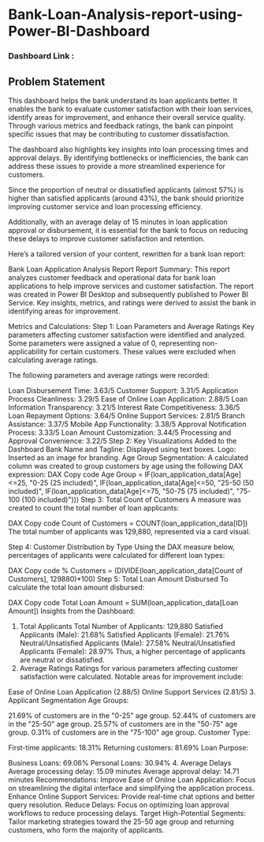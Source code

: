 # Bank-Loan-Analysis-report-using-Power-BI-Dashboard

### Dashboard Link : 

## Problem Statement


This dashboard helps the bank understand its loan applicants better. It enables the bank to evaluate customer satisfaction with their loan services, identify areas for improvement, and enhance their overall service quality. Through various metrics and feedback ratings, the bank can pinpoint specific issues that may be contributing to customer dissatisfaction.

The dashboard also highlights key insights into loan processing times and approval delays. By identifying bottlenecks or inefficiencies, the bank can address these issues to provide a more streamlined experience for customers.

Since the proportion of neutral or dissatisfied applicants (almost 57%) is higher than satisfied applicants (around 43%), the bank should prioritize improving customer service and loan processing efficiency.

Additionally, with an average delay of 15 minutes in loan application approval or disbursement, it is essential for the bank to focus on reducing these delays to improve customer satisfaction and retention.




Here’s a tailored version of your content, rewritten for a bank loan report:

Bank Loan Application Analysis Report
Report Summary:
This report analyzes customer feedback and operational data for bank loan applications to help improve services and customer satisfaction. The report was created in Power BI Desktop and subsequently published to Power BI Service. Key insights, metrics, and ratings were derived to assist the bank in identifying areas for improvement.

Metrics and Calculations:
Step 1: Loan Parameters and Average Ratings
Key parameters affecting customer satisfaction were identified and analyzed. Some parameters were assigned a value of 0, representing non-applicability for certain customers. These values were excluded when calculating average ratings.

The following parameters and average ratings were recorded:

Loan Disbursement Time: 3.63/5
Customer Support: 3.31/5
Application Process Cleanliness: 3.29/5
Ease of Online Loan Application: 2.88/5
Loan Information Transparency: 3.21/5
Interest Rate Competitiveness: 3.36/5
Loan Repayment Options: 3.64/5
Online Support Services: 2.81/5
Branch Assistance: 3.37/5
Mobile App Functionality: 3.38/5
Approval Notification Process: 3.33/5
Loan Amount Customization: 3.44/5
Processing and Approval Convenience: 3.22/5
Step 2: Key Visualizations Added to the Dashboard
Bank Name and Tagline: Displayed using text boxes.
Logo: Inserted as an image for branding.
Age Group Segmentation: A calculated column was created to group customers by age using the following DAX expression:
DAX
Copy code
Age Group = 
IF(loan_application_data[Age]<=25, "0-25 (25 included)",
IF(loan_application_data[Age]<=50, "25-50 (50 included)",
IF(loan_application_data[Age]<=75, "50-75 (75 included)",
"75-100 (100 included)")))
Step 3: Total Count of Customers
A measure was created to count the total number of loan applicants:

DAX
Copy code
Count of Customers = COUNT(loan_application_data[ID])
The total number of applicants was 129,880, represented via a card visual.

Step 4: Customer Distribution by Type
Using the DAX measure below, percentages of applicants were calculated for different loan types:

DAX
Copy code
% Customers = (DIVIDE(loan_application_data[Count of Customers], 129880)*100)
Step 5: Total Loan Amount Disbursed
To calculate the total loan amount disbursed:

DAX
Copy code
Total Loan Amount = SUM(loan_application_data[Loan Amount])
Insights from the Dashboard:
1. Total Applicants
Total Number of Applicants: 129,880
Satisfied Applicants (Male): 21.68%
Satisfied Applicants (Female): 21.76%
Neutral/Unsatisfied Applicants (Male): 27.58%
Neutral/Unsatisfied Applicants (Female): 28.97%
Thus, a higher percentage of applicants are neutral or dissatisfied.
2. Average Ratings
Ratings for various parameters affecting customer satisfaction were calculated. Notable areas for improvement include:

Ease of Online Loan Application (2.88/5)
Online Support Services (2.81/5)
3. Applicant Segmentation
Age Groups:

21.69% of customers are in the "0-25" age group.
52.44% of customers are in the "25-50" age group.
25.57% of customers are in the "50-75" age group.
0.31% of customers are in the "75-100" age group.
Customer Type:

First-time applicants: 18.31%
Returning customers: 81.69%
Loan Purpose:

Business Loans: 69.06%
Personal Loans: 30.94%
4. Average Delays
Average processing delay: 15.09 minutes
Average approval delay: 14.71 minutes
Recommendations:
Improve Ease of Online Loan Application: Focus on streamlining the digital interface and simplifying the application process.
Enhance Online Support Services: Provide real-time chat options and better query resolution.
Reduce Delays: Focus on optimizing loan approval workflows to reduce processing delays.
Target High-Potential Segments: Tailor marketing strategies toward the 25-50 age group and returning customers, who form the majority of applicants.
